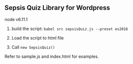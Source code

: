 ## Sepsis Quiz Library for Wordpress

node v6.11.1

1. build the script:
`babel src sepsisQuiz.js --preset es2016`

2. Load the script to html file

3. Call `new SepsisQuiz()`


Refer to sample.js and index.html for examples.






